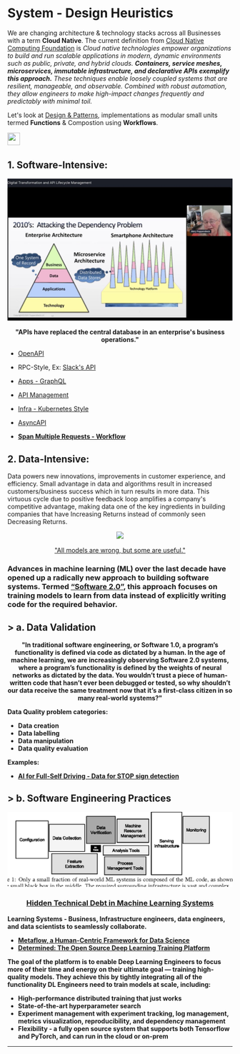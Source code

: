 # System - Design Heuristics
We are changing architecture & technology stacks across all Businesses with a term **Cloud Native**. The current definition from [Cloud Native Computing Foundation](https://www.cncf.io/) is *Cloud native technologies empower organizations to build and run scalable applications in modern, dynamic environments such as public, private, and hybrid clouds. **Containers, service meshes, microservices, immutable infrastructure, and declarative APIs exemplify this approach.** These techniques enable loosely coupled systems that are resilient, manageable, and observable. Combined with robust automation, they allow engineers to make high-impact changes frequently and predictably with minimal toil.* 

Let's look at [Design & Patterns](Design%20Patterns.md), implementations as modular small units termed **Functions** & Compostion using **Workflows**.

<img src="https://abs-0.twimg.com/emoji/v2/svg/1f447-1f3fd.svg" alt="" width="28" height="28">

## 1. Software-Intensive:
![](../images/APIs.jpeg)
<p align="center"> <b> "APIs have replaced the central database in an enterprise's business operations." </b> </p>

  * [OpenAPI](https://github.com/OAI/OpenAPI-Specification/)
  * RPC-Style, Ex: [Slack's API](https://api.slack.com/web)
  * [Apps - GraphQL](GraphQL.md)  
  * [API Management](https://cloud.google.com/blog/products/api-management/understanding-grpc-openapi-and-rest-and-when-to-use-them)
  * [Infra - Kubernetes Style](https://kubernetes.io/docs/concepts/overview/kubernetes-api/)
  * [AsyncAPI](https://www.asyncapi.com/)
  
* [**Span Multiple Requests - Workflow**](Workflow.md)
      
## 2. Data-Intensive:
Data powers new innovations, improvements in customer experience, and efficiency. Small advantage in data and algorithms result in increased customers/business success which in turn results in more data. This virtuous cycle due to positive feedback loop amplifies a company's competitive advantage, making data one of the key ingredients in building companies that have Increasing Returns instead of commonly seen Decreasing Returns.

<p align="center"> <img src="https://miro.medium.com/max/1372/1*zOp70MCQ-uhaS7lUVAhATA.png"> </p>
<p align="center"> <a href="https://www.itsonlyamodel.com/">"All models are wrong, but some are useful."</a> </p>

### Advances in machine learning (ML) over the last decade have opened up a radically new approach to building software systems. Termed [“Software 2.0”](https://medium.com/@karpathy/software-2-0-a64152b37c35), this approach focuses on training models to learn from data instead of explicitly writing code for the required behavior.
## > a. Data Validation
<p align="center"> <b> "In traditional software engineering, or Software 1.0, a program’s functionality is defined via code as dictated by a human. In the age of machine learning, we are increasingly observing Software 2.0 systems, where a program’s functionality is defined by the weights of neural networks as dictated by the data. You wouldn’t trust a piece of human-written code that hasn’t ever been debugged or tested, so why shouldn’t our data receive the same treatment now that it’s a first-class citizen in so many real-world systems?"

Data Quality problem categories:
- Data creation
- Data labelling
- Data manipulation
- Data quality evaluation 

**Examples:**
* [AI for Full-Self Driving - Data for STOP sign detection](https://www.youtube.com/watch?v=hx7BXih7zx8)

## > b. Software Engineering Practices
![](../images/Hidden%20Technical%20Debt%20in%20ML%20Systems.png)
### <p align="center"> [Hidden Technical Debt in Machine Learning Systems](https://papers.nips.cc/paper/5656-hidden-technical-debt-in-machine-learning-systems.pdf) </p>
   
**Learning Systems** - Business, Infrastructure engineers, data engineers, and data scientists to seamlessly collaborate. 
* [Metaflow, a Human-Centric Framework for Data Science](https://netflixtechblog.com/open-sourcing-metaflow-a-human-centric-framework-for-data-science-fa72e04a5d9)
* [Determined: The Open Source Deep Learning Training Platform](https://determined.ai/developers/)

The goal of the platform is to enable Deep Learning Engineers to focus more of their time and energy on their ultimate goal — training high-quality models. They achieve this by tightly integrating all of the functionality DL Engineers need to train models at scale, including:
- High-performance distributed training that just works
- State-of-the-art hyperparameter search
- Experiment management with experiment tracking, log management, metrics visualization, reproducibility, and dependency management
- Flexibility - a fully open source system that supports both Tensorflow and PyTorch, and can run in the cloud or on-prem

---


